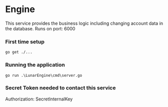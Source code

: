 # Engine

This service provides the business logic including changing account data in the database.
Runs on port: 6000

### First time setup

```
go get ./...
```

### Running the application

```
go run .\LunarEngine\cmd\server.go
```

### Secret Token needed to contact this service
Authorization: SecretInternalKey